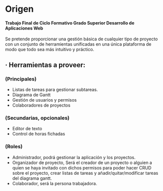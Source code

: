# Origen

#### Trabajo Final de Ciclo Formativo Grado Superior Desarrollo de Aplicaciones Web

Se pretende proporcionar una gestión básica de cualquier tipo de proyecto con un conjunto de herramientas unificadas en una única plataforma de modo que todo sea más intuitivo y práctico.

## · Herramientas a proveer:

### (Principales)
 * Listas de tareas para gestionar subtareas.
 * Diagrama de Gantt
 * Gestión de usuarios y permisos
 * Colaboradores de proyectos


### (Secundarias, opcionales)
 * Editor de texto
 * Control de horas fichadas


### (Roles)
 * Administrador, podrá gestionar la aplicación y los proyectos.
 * Organizador de proyecto, Será el creador de un proyecto o alguien a quien se haya invitado con dichos permisos para poder hacer CRUD sobre el proyecto, crear listas de tareas y añadir/quitar/modificar tareas del diagrama gantt.
 * Colaborador, será la persona trabajadora.